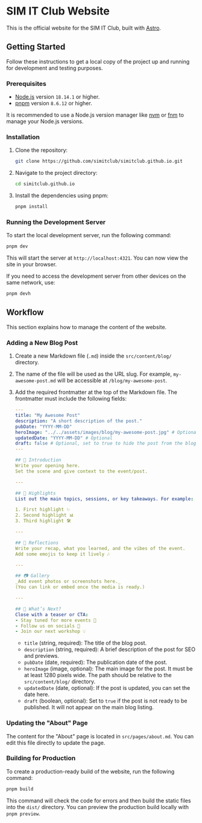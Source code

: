 # SIM IT Club Website

This is the official website for the SIM IT Club, built with [Astro](https://astro.build/).

## Getting Started

Follow these instructions to get a local copy of the project up and running for development and testing purposes.

### Prerequisites

- [Node.js](https://nodejs.org/) version `18.14.1` or higher.
- [pnpm](https://pnpm.io/) version `8.6.12` or higher.

It is recommended to use a Node.js version manager like [nvm](https://github.com/nvm-sh/nvm) or [fnm](https://github.com/schniz/fnm) to manage your Node.js versions.

### Installation

1.  Clone the repository:
    ```sh
    git clone https://github.com/simitclub/simitclub.github.io.git
    ```
2.  Navigate to the project directory:
    ```sh
    cd simitclub.github.io
    ```
3.  Install the dependencies using pnpm:
    ```sh
    pnpm install
    ```

### Running the Development Server

To start the local development server, run the following command:

```sh
pnpm dev
```

This will start the server at `http://localhost:4321`. You can now view the site in your browser.

If you need to access the development server from other devices on the same network, use:

```sh
pnpm devh
```

## Workflow

This section explains how to manage the content of the website.

### Adding a New Blog Post

1.  Create a new Markdown file (`.md`) inside the `src/content/blog/` directory.
2.  The name of the file will be used as the URL slug. For example, `my-awesome-post.md` will be accessible at `/blog/my-awesome-post`.
3.  Add the required frontmatter at the top of the Markdown file. The frontmatter must include the following fields:

    ```yaml
    ---
    title: "My Awesome Post"
    description: "A short description of the post."
    pubDate: "YYYY-MM-DD"
    heroImage: "../../assets/images/blog/my-awesome-post.jpg" # Optional
    updatedDate: "YYYY-MM-DD" # Optional
    draft: false # Optional, set to true to hide the post from the blog index
    ---

    ## 📰 Introduction
    Write your opening here.  
    Set the scene and give context to the event/post.

    ---

    ## 📌 Highlights
    List out the main topics, sessions, or key takeaways. For example:

    1. First highlight ✨  
    2. Second highlight 📊  
    3. Third highlight 🛠️  

    ---

    ## 🎉 Reflections
    Write your recap, what you learned, and the vibes of the event.  
    Add some emojis to keep it lively 🎶

    ---

    ## 📷 Gallery
    _Add event photos or screenshots here._  
    (You can link or embed once the media is ready.)

    ---

    ## 🔗 What’s Next?
    Close with a teaser or CTA:
    - Stay tuned for more events 🚀  
    - Follow us on socials 👀  
    - Join our next workshop 💡

    ```

    -   `title` (string, required): The title of the blog post.
    -   `description` (string, required): A brief description of the post for SEO and previews.
    -   `pubDate` (date, required): The publication date of the post.
    -   `heroImage` (image, optional): The main image for the post. It must be at least 1280 pixels wide. The path should be relative to the `src/content/blog/` directory.
    -   `updatedDate` (date, optional): If the post is updated, you can set the date here.
    -   `draft` (boolean, optional): Set to `true` if the post is not ready to be published. It will not appear on the main blog listing.

### Updating the "About" Page

The content for the "About" page is located in `src/pages/about.md`. You can edit this file directly to update the page.

### Building for Production

To create a production-ready build of the website, run the following command:

```sh
pnpm build
```

This command will check the code for errors and then build the static files into the `dist/` directory. You can preview the production build locally with `pnpm preview`.
